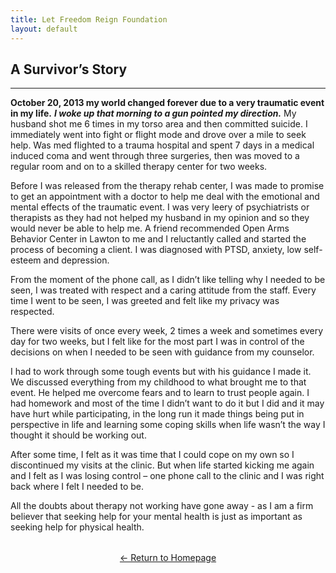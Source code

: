 ```yaml
---
title: Let Freedom Reign Foundation
layout: default
---
```

<!-- TOP -->
<div id="top"></div>

## A Survivor’s Story 
---

**October 20, 2013 my world changed forever due to a very traumatic event in my life.** ***I woke up that morning to a gun pointed my direction.*** My husband shot me 6 times in my torso area and then committed suicide. I immediately went into fight or flight mode and drove over a mile to seek help. Was med flighted to a trauma hospital and spent 7 days in a medical induced coma and went through three surgeries, then was moved to a regular room and on to a skilled therapy center for two weeks.

Before I was released from the therapy rehab center, I was made to promise to get an appointment with a doctor to help me deal with the emotional and mental effects of the traumatic event. I was very leery of psychiatrists or therapists as they had not helped my husband in my opinion and so they would never be able to help me. A friend recommended Open Arms Behavior Center in Lawton to me and I reluctantly called and started the process of becoming a client. I was diagnosed with PTSD, anxiety, low self-esteem and depression.

From the moment of the phone call, as I didn’t like telling why I needed to be seen, I was treated with respect and a caring attitude from the staff. Every time I went to be seen, I was greeted and felt like my privacy was respected.

There were visits of once every week, 2 times a week and sometimes every day for two weeks, but I felt like for the most part I was in control of the decisions on when I needed to be seen with guidance from my counselor.

I had to work through some tough events but with his guidance I made it. We discussed everything from my childhood to what brought me to that event. He helped me overcome fears and to learn to trust people again. I had homework and most of the time I didn’t want to do it but I did and it may have hurt while participating, in the long run it made things being put in perspective in life and learning some coping skills when life wasn’t the way I thought it should be working out.

After some time, I felt as it was time that I could cope on my own so I discontinued my visits at the clinic. But when life started kicking me again and I felt as I was losing control – one phone call to the clinic and I was right back where I felt I needed to be.

All the doubts about therapy not working have gone away - as I am a firm believer that seeking help for your mental health is just as important as seeking help for physical health.


<p style="text-align: center; margin-top: 2rem;">
  <a href="/lfrf-mock/">← Return to Homepage</a>
</p>



